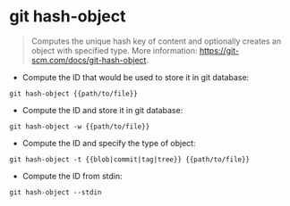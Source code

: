 # git hash-object

> Computes the unique hash key of content and optionally creates an object with specified type.
> More information: <https://git-scm.com/docs/git-hash-object>.

- Compute the ID that would be used to store it in git database:

`git hash-object {{path/to/file}}`

- Compute the ID and store it in git database:

`git hash-object -w {{path/to/file}}`

- Compute the ID and specify the type of object:

`git hash-object -t {{blob|commit|tag|tree}} {{path/to/file}}`

- Compute the ID from stdin:

`git hash-object --stdin`
